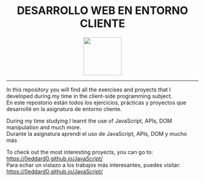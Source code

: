 <div align="center">
    <h1>DESARROLLO WEB EN ENTORNO CLIENTE</h1>
</div>

<div align="center">
    <img  width="100" height="100" src="https://upload.wikimedia.org/wikipedia/commons/thumb/9/99/Unofficial_JavaScript_logo_2.svg/1200px-Unofficial_JavaScript_logo_2.svg.png">
</div>

---

In this repository you will find all the exercises and proyects that I developed during my time in the client-side programming subject.<br>
En este repostorio están todos los ejercicios, prácticas y proyectos que desarrollé en la asignatura de entorno cliente.


During my time studying I learnt the use of JavaScript, APIs, DOM manipulation and much more.<br>
Durante la asignatura aprendí el uso de JavaScript, APIs, DOM y mucho más


To check out the most interesting proyects, you can go to: https://0eddard0.github.io/JavaScript/ <br>
Para echar un vistazo a los trabajos más interesantes, puedes visitar: https://0eddard0.github.io/JavaScript/
